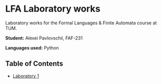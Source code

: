 # LFA Laboratory works

Laboratory works for the Formal Languages & Finite Automata course at TUM.

**Student:** Alexei Pavlovschii, FAF-231

**Languages used:** Python

## Table of Contents

- [Laboratory 1](1_RegularGrammars/L1Report.md)